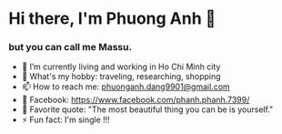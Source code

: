 # Hi there, I'm Phuong Anh 👋
### but you can call me Massu.


<!-- **dphuonganh/dphuonganh** is a ✨ _special_ ✨ repository because its `README.md` (this file) appears on your GitHub profile. -->

<!-- Here are some ideas to get you started: -->

- 🌱 I’m currently living and working in Ho Chi Minh city
- 🍑 What's my hobby: traveling, researching, shopping
- 📫 How to reach me: phuonganh.dang9901@gmail.com
- 🔮 Facebook: https://www.facebook.com/phanh.phanh.7399/
- 🍂 Favorite quote: "The most beautiful thing you can be is yourself."
- ⚡ Fun fact: I'm single !!!
